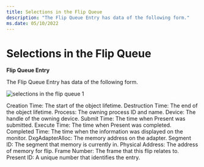 ```yaml
---
title: Selections in the Flip Queue
description: "The Flip Queue Entry has data of the following form."
ms.date: 05/10/2022
---
```


# Selections in the Flip Queue

**Flip Queue Entry**  

The Flip Queue Entry has data of the following form.

![selections in the flip queue 1](\Images\selections-in-the-flip-queue-1.png)

Creation Time: The start of the object lifetime. 
Destruction Time: The end of the object lifetime. 
Process: The owning process ID and name. 
Device: The handle of the owning device. 
Submit Time: The time when Present was submitted. 
Execute Time: The time when Present was completed. 
Completed Time: The time when the information was displayed on the monitor. 
DxgAdapterAlloc: The memory address on the adapter. 
Segment ID: The segment that memory is currently in. 
Physical Address: The address of memory for flip. 
Frame Number: The frame that this flip relates to. 
Present ID: A unique number that identifies the entry. 
